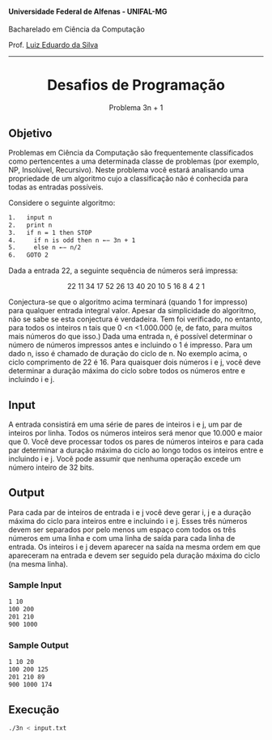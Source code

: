 #### Universidade Federal de Alfenas - UNIFAL-MG
Bacharelado em Ciência da Computação

Prof. [Luiz Eduardo da Silva](https://github.com/luizedsilva)

<hr>
<div align="center">
<h1>Desafios de Programação</h1>
    <p>Problema 3n + 1</p>
</div>

## Objetivo

Problemas em Ciência da Computação são frequentemente classificados como pertencentes a uma determinada classe de problemas (por exemplo,
NP, Insolúvel, Recursivo). Neste problema você estará analisando uma propriedade de um algoritmo cujo
a classificação não é conhecida para todas as entradas possíveis.

Considere o seguinte algoritmo:

```bash
1.   input n
2.   print n
3.   if n = 1 then STOP
4.     if n is odd then n ←− 3n + 1
5.     else n ←− n/2
6.   GOTO 2
```

Dada a entrada 22, a seguinte sequência de números será impressa:
<div align="center">
<p>22 11 34 17 52 26 13 40 20 10 5 16 8 4 2 1</p>
</div>

Conjectura-se que o algoritmo acima terminará (quando 1 for impresso) para qualquer entrada integral
valor. Apesar da simplicidade do algoritmo, não se sabe se esta conjectura é verdadeira. Tem
foi verificado, no entanto, para todos os inteiros n tais que 0 <n <1.000.000 (e, de fato, para muitos mais
números do que isso.)
Dada uma entrada n, é possível determinar o número de números impressos antes e incluindo
o 1 é impresso. Para um dado n, isso é chamado de duração do ciclo de n. No exemplo acima, o ciclo
comprimento de 22 é 16.
Para quaisquer dois números i e j, você deve determinar a duração máxima do ciclo sobre todos os números
entre e incluindo i e j.

## Input
A entrada consistirá em uma série de pares de inteiros i e j, um par de inteiros por linha. Todos os números inteiros
será menor que 10.000 e maior que 0.
Você deve processar todos os pares de números inteiros e para cada par determinar a duração máxima do ciclo ao longo
todos os inteiros entre e incluindo i e j.
Você pode assumir que nenhuma operação excede um número inteiro de 32 bits.

## Output
Para cada par de inteiros de entrada i e j você deve gerar i, j e a duração máxima do ciclo para
inteiros entre e incluindo i e j. Esses três números devem ser separados por pelo menos um espaço
com todos os três números em uma linha e com uma linha de saída para cada linha de entrada. Os inteiros i
e j devem aparecer na saída na mesma ordem em que apareceram na entrada e devem ser
seguido pela duração máxima do ciclo (na mesma linha).

### Sample Input
```bash
1 10
100 200
201 210
900 1000
```

### Sample Output
```bash
1 10 20
100 200 125
201 210 89
900 1000 174
```

## Execução

```bash
./3n < input.txt
```

